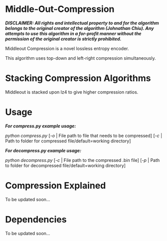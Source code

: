 # Middle-Out-Compression

__*DISCLAIMER: All rights and intellectual property to and for the algorithm belongs to the original creator of the algorithm (Johnathan Chiu). Any attempts to use this algorithm in a for-profit manner without the permission of the original creator is strictly prohibited.*__

Middleout Compression is a novel lossless entropy encoder.

This algorithm uses top-down and left-right compression simultaneously.

# Stacking Compression Algorithms

Middleout is stacked upon lz4 to give higher compression ratios.

# Usage

*__For compress.py example usage:__*

*python compress.py* [*-o* | File path to file that needs to be compressed] [*-c* | Path to folder for compressed file/default=working directory]

*__For decompress.py example usage:__*

*python decompress.py* [*-c* | File path to the compressed .bin file] [*-p* | Path to folder for decompressed file/default=working directory]

# Compression Explained

To be updated soon...

# Dependencies

To be updated soon...

